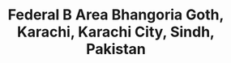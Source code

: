 ---
title: "Federal B Area Bhangoria Goth, Karachi, Karachi City, Sindh, Pakistan"
url: /karachi/federal-b-area-bhangoria-goth-karachi-karachi-city-sindh-pakistan/
shop: wholesale
---